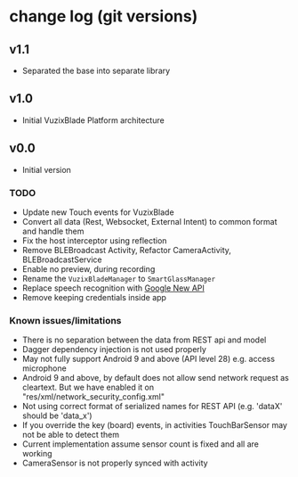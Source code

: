 # change log (git versions)


## v1.1
- Separated the base into separate library

## v1.0
- Initial VuzixBlade Platform architecture

## v0.0
- Initial version


### TODO
- Update new Touch events for VuzixBlade
- Convert all data (Rest, Websocket, External Intent) to common format and handle them
- Fix the host interceptor using reflection
- Remove BLEBroadcast Activity, Refactor CameraActivity, BLEBroadcastService
- Enable no preview, during recording
- Rename the `VuzixBladeManager` to `SmartGlassManager`
- Replace speech recognition with [Google New API](https://cloud.google.com/speech-to-text/docs/streaming-recognize#speech-streaming-mic-recognize-java)
- Remove keeping credentials inside app


### Known issues/limitations
- There is no separation between the data from REST api and model
- Dagger dependency injection is not used properly 
- May not fully support Android 9 and above (API level 28) e.g. access microphone
- Android 9 and above, by default does not allow send network request as cleartext. But we have enabled it on "res/xml/network_security_config.xml"
- Not using correct format of serialized names for REST API (e.g. 'dataX' should be 'data_x')
- If you override the key (board) events, in activities TouchBarSensor may not be able to detect them
- Current implementation assume sensor count is fixed and all are working
- CameraSensor is not properly synced with activity

